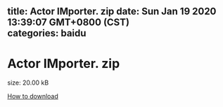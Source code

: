 
title: Actor IMporter. zip
date: Sun Jan 19 2020 13:39:07 GMT+0800 (CST)    
categories: baidu
---

# Actor IMporter. zip
size: 20.00 kB
 
 

[How to download](https://bpcam.bemobtrk.com/go/2ceec3aa-1ca2-46d6-b9ff-aaa5c184517c?jno=4669)